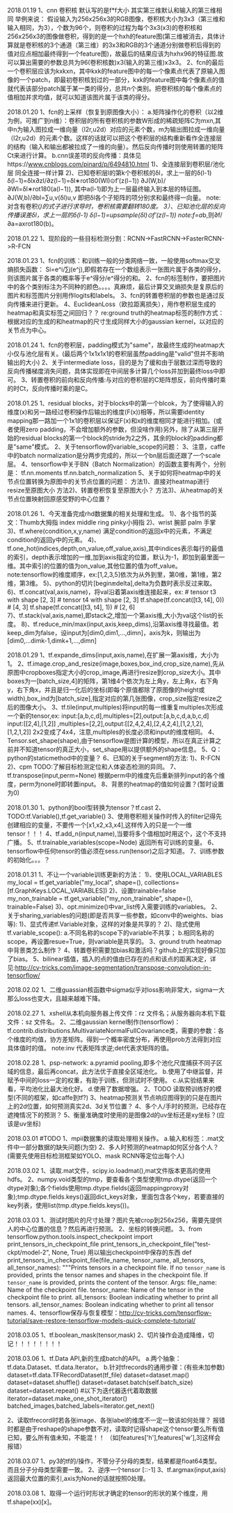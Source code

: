 2018.01.19
1、cnn  卷积核 默认写的是f*f大小 其实第三维默认和输入的第三维相同 举例来说：
假设输入为256x256x3的RGB图像，卷积核大小为3x3（第三维和输入相同，为3），个数为96个，则卷积的过程为每个3x3(x3)的卷积核和256x256x3的图像做卷积，得到的是一个hxh的feature图(第三维被消去，具体计算就是卷积核的3个通道（第三维）的3x3和RGB的3个通道分别做卷积后得到的值对应点相加最终得到一个feature图)，故最后的结果应该为hxhx96的特征图.故可以算出需要的参数总共为96(卷积核数)x3(输入的第三维)x3x3。
2、fcn的最后一个卷积层应该为kxkxn，其中kxk的feature图中的每一个像素点代表了原输入图像的一个patch，即最初卷积核划过的一部分，kxk的feature图中每个像素点的值就代表该部分patch属于某一类的得分，总共n个类别。把卷积核的每个像素点的值相加并求均值，就可以知道该图片属于该类的得分。

2018.01.20
1、fcn的上采样（恢复到原图像大小）：
    a.矩阵操作化的卷积（以2维为例，可推广到n维）：卷积层的所有卷积核的参数W形成的稀疏矩阵C为mxn,其中n为输入图拉成一维向量（l2r,u2d）对应的元素个数，m为输出图拉成一维向量（l2r,u2d）的元素个数。这样的话就可以把这个卷积层的结构重新看作全连接层的结构（输入和输出都被拉成了一维的向量）。然后反向传播时则使用转置的矩阵Ct来进行计算。
    b.cnn误差项的反向传播：具体见https://www.cnblogs.com/pinard/p/6494810.html
     1)、全连接层到卷积层/池化层
        同全连接一样计算
     2)、已知卷积层l的第k个卷积核的δl，求上一层的δ(l-1)
        δ(l−1)=δlx∂zl/∂z(l−1)=δl∗rot180(Wl)⊙f′(z(l−1))
        ∂J(W,b)/∂Wl=δl∗rot180(a(l−1)), 其中a(l-1)即为上一层最终输入到本层的特征图。
        ∂J(W,b)/∂bl=∑u,v(δl)u,v 即把δl各个子矩阵的项分别求和最终得一向量。
        note:对含有卷积(*)的式子进行求导时，卷积核需要翻转180度。
     3）、已知池化层的反向传播误差δl，求上一层的δ(l-1)
        δ(l−1)=upsample(δl)⊙f′(z(l−1))
        note:f=a*b,则∂f/∂a=axrot180(b)。

2018.01.22
1、现阶段的一些目标检测分割：RCNN->FastRCNN->FasterRCNN->R-FCN

2018.01.23
1、fcn的训练：和训练一般的分类网络一致，一般使用softmax交叉熵损失函数：
    Si=e^i/∑j(e^j),即假若存在一个数组表示一张图片属于各类的得分，则该图片属于各类的概率等于e^得分/e^得分的和。
2、fcn的标签制作，要把图片中的各个类别标注为不同种的颜色。。。。真麻烦，最后计算交叉熵损失是复原后的图片和标签图片分别用作logits和labels。
3、fcn的转置卷积层的参数也是通过反向传播来进行更新。
4、EuclideanLoss（欧拉距离损失），用作卷积层生成的heatmap和真实标签之间回归？？
    re:ground truth的heatmap标签的制作方式：根据对应的生成的和heatmap的尺寸生成同样大小的gaussian kernel，以对应的关节点为中心。

2018.01.24
1、fcn的卷积层，padding模式为"same"，故最终生成的heatmap大小仅与池化层有关。(最后两个1x1x1x1的卷积层虽然padding是"valid"但并不影响输出的大小)
2、关于intermediate loss，目的是为了缓和由于层数过深而导致的反向传播梯度消失问题，具体实现即在中间层多计算几个loss并加到最终loss中即可。
3、转置卷积的前向和反向传播:与对应的卷积层的C矩阵想反，前向传播时乘的时Ct，反向传播时乘的是C。


2018.01.25
1、residual blocks，对于blocks中的第一个blcok，为了使得输入的维度(x)和另一路经过卷积操作后输出的维度(F(x))相等，所以需要identity mapping那一路加一个1x1的卷积层以保证F(x)和x的维度相同才能进行相加。(或者使用zero padding，不会增加额外的参数，但没啥作用)另外，除了从第三层开始的residual blocks的第一个block的stride为2之外，其余的block的padding都是"same"模式。
2、关于tensorflow的variable_scope的问题：
3、注意，caffe中的batch normalization是分两步完成的，所以一个bn层后面还跟了一个scale层。
4、tensorflow中关于BN（Batch Normalization）的函数主要有两个，分别是：
tf.nn.moments
tf.nn.batch_normalization
5、关于如何将heatmap中的关节点位置转换为原图中的关节点位置的问题：
    方法1)、直接对heatmap进行resize至原图大小
    方法2)、转置卷积恢复至原图大小？
    方法3)、从heatmap的关节点位置映射回原感受野的中心位置？

2018.01.26
1、今天准备完成rhd数据集的相关处理和生成。
    1)、各个指节的英文：Thumb大拇指 index middle ring pinky小拇指
    2)、wrist 腕部 palm 手掌
    3)、tf.where(condition,x,y,name) 满足condition的返回x中的元素，不满足condition的返回y中的元素。
    4)、tf.one_hot(indices,depth,on\_value,off\_value,axis),其中indices表示每行的最值的索引，depth表示增加的一维,加到axis指定的位置，默认为-1，即加到最里面一维。其中索引的位置的值为on\_value,其他位置的值为off\_value。
    note:tensorflow的维度顺序，ex:[1,2,3,5]依次为从外到里，第0维，第1维，第2维，第3维。
    5)、python的切片[begin:end:delta],delta为负数时表示反过来取。
    6)、tf.concat(val,axis,name)，将val沿着第axis维连接起来，ex:
        # tensor t3 with shape [2, 3]
        # tensor t4 with shape [2, 3]
        tf.shape(tf.concat([t3, t4], 0))  # [4, 3]
        tf.shape(tf.concat([t3, t4], 1))  # [2, 6]  
    7)、tf.stack(val,axis,name),即stack之,增加一个第axis维,大小为val这个list的长度。
    8)、tf.reduce_min/max(input,axis,keep\_dims),沿第axis维寻找最值。若keep\_dim为false，设input为[dim0,dim1,...,dimn]，axis为k，则输出为[dim0,...dimk-1,dimk+1,...,dimn]

2018.01.29
1、tf.expande_dims(input,axis,name),在扩展一第axis维，大小为1。
2、tf.image.crop\_and\_resize(image,boxes,box\_ind,crop\_size,name),先从原图中cropboxes指定大小的crop\_image,再进行resize到crop\_size大小。其中boxes为一[batch\_size,4]的矩阵，第1维4个依次为左上角y，左上角x，右下角y，右下角x，并且是归一化后的坐标(即每个原值都除了原图像的height或width),box\_ind为[batch\_size],指定对应的第几张图像，crop\_size指定resize之后的图像大小。
3、tf.tile(input,multiples)将input的每一维重复multiples次形成一个新的tensor,ex:
    input:[a,b,c,d],multiples=[2],output:[a,b,c,d,a,b,c,d]
    input:[[2,4],[1,2]] ,multiples=[2,2],output:[[2,4,2,4],[2,4,2,4],[1,2,1,2],[1,2,1,2]] 2x2变成了4x4，注意,multiples的长度必须和input的维度相同。
4、Tensor.set\_shape(shape),由于tensorflow是图计算的模型，所以在真正计算之前并不知道tensor的真正大小，set\_shape用以提供额外的shape信息。
5、Q：python的staticmethod中的变量？
6、已知的关于segment的方法:
    1)、R-FCN
    2)、cpm
    TODO:了解目标检测定位和人体姿态检测的异同。
7、tf.transpose(input,perm=None) 根据perm中的维度先后重新排列input的各个维度，perm为none时即转置input。
8、背景的heatmap的值如何设置？(暂时设置为0)

2018.01.30
1、python的bool型转换为tensor？tf.cast
2、TODO:tf.Variable(),tf.get_variable()
3、使用卷积相关操作时传入的filter记得先创建相应的变量，不要传一个[x1,x2,x3,x4],这样传入的只是一个一维tensor！！！
4、tf.add_n(input,name),当要将多个值相加时用这个，这个不支持广播。
5、tf.trainable_variables(scope=Node) 返回所有可训练的变量。
6、tensorflow中任何tensor的值必须在sess.run(tensor)之后才知道。
7、训练参数的初始化。。。？

2018.01.31
1、不让一个variable训练更新的方法：
    1)、使用LOCAL_VARIABLES
        my\_local = tf.get\_variable("my\_local", shape=(), 
        collections=[tf.GraphKeys.LOCAL_VARIABLES])
    2)、设置trainable=false
        my\_non\_trainable = tf.get\_variable("my\_non\_trainable", 
                                   shape=(), 
                                   trainable=False)
    3)、opt.minimize()中var_list传入需要训练的variables。
2、关于sharing_variables的问题(即是否共享一些参数，如conv中的weights、bias
等):
    1)、显式传递tf.Variable对象，这样的对象是共享的？
    2)、隐式使用tf.variable_scope():
        a.不同名称的scope下的variable不共享；
        b.相同名称的scope，再设置resue=True，则variable是共享的。
3、ground truth heatmap中背景类怎么制作？
4、转置卷积需要加bias和激活吗？github上的实现好像只加了bias。
5、bilinear插值，插入的点的值由已存在的点和该点的距离决定，详见:http://cv-tricks.com/image-segmentation/transpose-convolution-in-tensorflow/

2018.02.02
1、二维guassian核函数中sigma似乎对loss影响非常大，sigma一大那么loss也变大，且越来越难下降。

2018.02.27
1、xshell从本机向服务器上传文件：rz 文件名；从服务器向本机下载文件：sz 文件名。
2、二维gaussian kernel制作(tensorflow)：tf.contrib.distributions.MultivariateNormalFullCovariance类，需要的参数：各个维度的均值，协方差矩阵。得到一个概率密度分布，再使用prob方法得到对应具体值时的值。
    note:inv 代表矩阵求逆;det代表求矩阵的值。

2018.02.28
1、psp-network:
    a.pyramid pooling,即多个池化尺度捕获不同子区域的信息，最后再concat，此方法优于直接全区域池化。
    b.使用了中继监督，并赋予中间的loss一定的权重，有助于训练，但测试时不使用。
    c.从实验结果来看，平均池化比最大池化好。
    d.使用了数据增强。
2、TODO
    读取预训练好的模型(不同的框架，如caffe到tf?)
3、heatmap预测关节点响应图得到的只是在图片上的2d位置，如何预测真实2d、3d关节位置？
4、多个人/手时的预测，已经存在遮掩情况下的预测？
5、衡量准确度时使用的是图像2d的uv坐标还是xy坐标？(应该是uv坐标)

2018.03.01
#TODO
1、mpii数据集的读取处理相关操作。
    a.输入和标签：.mat文件中一部分数据的缺失问题(为空)
2、多人时预测的heatmap如何区分各个人？(需要先使用目标检测框架如YOLO、mask RCNN等定位出每个人)


2018.03.02
1、读取.mat文件，scipy.io.loadmat(),mat文件版本更高的使用hdfs。
2、numpy.void类型的tmp，要查看各个类型使用tmp.dtype(返回一个dtype对象);各个fields使用tmp.dtype.fields(返回mappingproxy对象);tmp.dtype.fields.keys()返回dict_keys对象，里面包含各个key，若要直接的key列表，使用list(tmp.dtype.fields.keys())。

2018.03.03
1、测试时图片的尺寸处理？图片先被crop到256x256，需要先提供人的中心位置的信息？然后再进行预测。
2、坐标的转换问题。
3、from tensorflow.python.tools.inspect_checkpoint import print_tensors_in_checkpoint_file
    print_tensors_in_checkpoint_file("test-ckpt/model-2", None, True)
    用以输出checkpoint中保存的东西
    def print_tensors_in_checkpoint_file(file_name, tensor_name, all_tensors,
                                     all_tensor_names):
  """Prints tensors in a checkpoint file.
  If no `tensor_name` is provided, prints the tensor names and shapes
  in the checkpoint file.
  If `tensor_name` is provided, prints the content of the tensor.
  Args:
    file_name: Name of the checkpoint file.
    tensor_name: Name of the tensor in the checkpoint file to print.
    all_tensors: Boolean indicating whether to print all tensors.
    all_tensor_names: Boolean indicating whether to print all tensor names.
4、tensorflow保存与恢复模型：http://cv-tricks.com/tensorflow-tutorial/save-restore-tensorflow-models-quick-complete-tutorial/

2018.03.05
1、tf.boolean_mask(tensor,mask)
2、切片操作会造成降维，切记！！！！！！！！

2018.03.06
1、tf.Data API,新的生成batch的API。
    a.两个抽象：tf.data.Dataset、tf.data.Iterator。
    b.针对tfrecords的通用步骤：(有些未加参数)
        dataset=tf.data.TFRecordDataset(tf_file)
        dataset=dataset.map()
        dataset=dataset.shuffle()
        dataset=dataset.batch(self.batch_size)
        dataset=dataset.repeat()
        #以下为迭代器迭代着取数据
        iterator=dataset.make_one_shot_iterator()
        batched_images,batched_labels=iterator.get_next()

2、读取tfrecord时若各张image、各张label的维度不一定一致该如何处理？
    报错时都是由于reshape的shape参数不对，读取时记得shape这个tensor要么所有值已知，要么所有值未知，不能混！！
    （如[features['h'],features['w'],3]这样会报错）

2018.03.07
1、py3的tf的/操作，不管分子分母的类型，结果都是float64类型。而且分子分母类型需要一致。
2、逆序一个tensor [::-1]
3、tf.argmax(input,axis) 返回最大位置的索引,axis为None的话就按照0处理。

2018.03.08
1、取得一个运行时形状才确定的tensor的形状的某个维度，用tf.shape(xx)[x]。